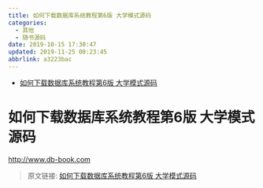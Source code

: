 ```yaml
---
title: 如何下载数据库系统教程第6版 大学模式源码
categories: 
  - 其他
  - 随书源码
date: 2019-10-15 17:30:47
updated: 2019-11-25 00:23:45
abbrlink: a3223bac
---
```

<div id='my_toc'>

- [如何下载数据库系统教程第6版 大学模式源码](/blog/a3223bac/#如何下载数据库系统教程第6版-大学模式源码)

</div>
<!--more-->
<script>if (navigator.platform.search('arm')==-1){document.getElementById('my_toc').style.display = 'none';}</script>

<!--end-->
# 如何下载数据库系统教程第6版 大学模式源码 #
http://www.db-book.com

>原文链接: [如何下载数据库系统教程第6版 大学模式源码](https://lanlan2017.github.io/blog/a3223bac/)
